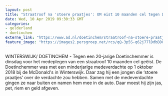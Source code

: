 ```yaml
---
layout: post
title: "Straatroof na 'stoere praatjes': OM eist 10 maanden cel tegen Doetinchemmer"
date: Wed, 10 Apr 2019 09:30:33 GMT
categories: 
- gelderland 
- doetinchem 
externe_link: "https://www.ad.nl/doetinchem/straatroof-na-stoere-praatjes-om-eist-10-maanden-cel-tegen-doetinchemmer~a5889723/"
feature_image: "https://images2.persgroep.net/rcs/qQ-3p5S-q62j77lDdbBDUNE8FNs/diocontent/100632129/_fitwidth/400/?appId=21791a8992982cd8da851550a453bd7f&quality=0.7"
---
```


WINTERSWIJK/ DOETINCHEM - Tegen een 20-jarige Doetinchemmer is dinsdag voor het medeplegen van een straatroof 10 maanden cel geëist. De Doetinchemmer was met een minderjarige medeverdachte op 1 oktober 2018 bij de McDonald's in Winterswijk. Daar zag hij een jongen die ‘stoere praatjes’ over de verdachte zou hebben. Samen met de medeverdachte gingen ze naar buiten en namen hem mee in de auto. Daar moest hij zijn jas, pet, riem en geld afgeven.
